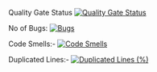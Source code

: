 Quality Gate Status [![Quality Gate Status](https://sonarcloud.io/api/project_badges/measure?project=davejay1999_InsightHub&metric=alert_status)](https://sonarcloud.io/summary/new_code?id=davejay1999_InsightHub)

No of Bugs: [![Bugs](https://sonarcloud.io/api/project_badges/measure?project=davejay1999_InsightHub&metric=bugs)](https://sonarcloud.io/summary/new_code?id=davejay1999_InsightHub)

Code Smells:- [![Code Smells](https://sonarcloud.io/api/project_badges/measure?project=davejay1999_InsightHub&metric=code_smells)](https://sonarcloud.io/summary/new_code?id=davejay1999_InsightHub)

Duplicated Lines:- [![Duplicated Lines (%)](https://sonarcloud.io/api/project_badges/measure?project=davejay1999_InsightHub&metric=duplicated_lines_density)](https://sonarcloud.io/summary/new_code?id=davejay1999_InsightHub)
